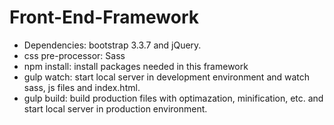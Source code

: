 # Front-End-Framework
- Dependencies: bootstrap 3.3.7 and jQuery.
- css pre-processor: Sass
- npm install: install packages needed in this framework
- gulp watch: start local server in development environment and watch sass, js files and index.html.
- gulp build: build production files with optimazation, minification, etc. and start local server in production environment.
